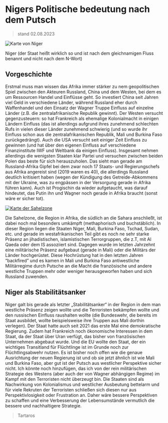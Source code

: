 # Nigers Politische bedeutung nach dem Putsch
> stand 02.08.2023

![Karte von Niger](../static/assets/images/niger_country.png.webp)

Niger (der Staat heißt wirklich so und ist nach dem gleichnamigen Fluss benannt und nicht nach dem N-Wort)

## Vorgeschichte

Erstmal muss man wissen das Afrika immer stärker zu nem geopolitischen Spiel zwischen den Akteuren Russland, China und dem Westen, bei dem es um Ressourcen Handel und Einflüsse geht. So investiert China seit Jahren viel Geld in verschiedene Länder, während Russland eher durch Waffenhandel und den Einsatz der Wagner Truppe Einfluss auf einzelne Länder (z.B. die zentralafrikanische Republik gewinnt). Der Westen versucht gegenzusteuern: so hat Frankreich als ehemalige Kolonialmacht in einigen Ländern Einfluss (das ist allerdings aufgrund ihres zunehmend schlechten Rufs in vielen dieser Länder zunehmend schwierig (und so wurde ihr Einfluss schon aus die zentralafrikanischen Republik, Mali und Burkina Faso zurückgedrängt). Auch die USA versucht seit einiger Zeit Einfluss zu gewinnen (und hat über den eigenen Einfluss auf verschiedene Finanzinstitute IWF und Weltbank da einigen Einfluss). Insgesamt nehmen allerdings die wenigsten Staaten klar Partei und versuchen zwischen beiden Polen das beste für sich herauszuholen. Das sieht man gerade am Russland-Afrika Gipfel bei dem zwar noch 17 Staats- und Regierungschefs aus Afrika angereist sind (2019 waren es 40), die allerdings Russland deutlich kritisiert haben (wegen der Kündigung des Getreide-Abkommens mit der Ukraine, was zu engpässen in der Versorgung gerade in Afrika führen kann). Auch ist Progischin da wieder aufgetaucht, was darauf hindeutet, das Putin ihn und Wagner noch gerade in Afrika braucht (sonst wäre er sicher tot).

[![Karte der Sahelzone](../static/assets/images/Saharan_Africa_regions_map.png)](../static/assets/images/Saharan_Africa_regions_map.png)

Die Sahelzone, die Region in Afrika, die südlich an die Sahara anschließt, ist dabei noch mal besonders umkämpft (methaphorisch und buchstäblich). In dieser Region liegen die Staaten Niger, Mali, Burkina Faso, Tschad, Sudan, etc. und gerade im westafrikanischen Teil gibt es noch ne sehr starke Präsenz an jihadistischen, islamistischen Terrorgruppen, die z.T, mit Al Qaeda oder dem IS assoziiert sind. Dagegen wurde im letzten Jahrzehnt eine militärische Präsenz aufgebaut (gerade in Mali) oder die Militärs der Länder hochgerüstet. Diese Hochrüstung hat in den letzten Jahren “backfired” und es kamen in Mali und Burkina Faso antiwestliche Militärregime durch Putsche an die Macht die französische und andere westliche Truppen mehr oder weniger herausgeworfen haben und sich Russland zuwenden.

## Niger als Stabilitätsanker

Niger galt bis gerade als letzter „Stabilitätsanker“ in der Region in dem man westliche Präsenz zeigen wollte und die Terroristen bekämpfen wollte und den russischen Einfluss raushalten wollte (die Bundeswehr, die bereits im Staat ausbildet, wollte beispielsweise ihre Truppen aus Mali dorthin verlegen). Der Staat hatte auch seit 2021 das erste Mal eine demokratische Regierung. Zudem hat Frankreich noch ökonomische Interessen in dem Staat, da der Staat über Uran verfügt, das bisher von französischen Unternehmen abgebaut wurde. Und die EU wollte den Staat, der ein wichtiges Transitland für Flüchtlinge ist im Grunde noch zur Flüchtlingsabwehr nutzen. Es ist bisher noch offen wie die genaue Ausrichtung der neuen Regierung ist und ob sie jetzt ähnlich ist wie Mali und Burkina Faso, aber gut ist der Putsch aus westlicher Perspektive sicher nicht.
Ich könnte noch hinzufügen, das ich von der rein militärischen Strategie des Westens (aber auch der von Wagner abhängigen Regime) im Kampf mit den Terroristen nicht überzeugt bin. Die Staaten sind als Nachwirkung von Kolonialismus und westlicher Ausbeutung bettelarm und für viele Rekruten der Terroristen schließen sich diesen nur aus Perspektivlosigkeit oder Frustration an. Daher wäre bessere Perspektiven zu schaffen und eine Verbesserung der Lebensumstände vermutlich die bessere und nachhaltigere Strategie. 

>Tartaros